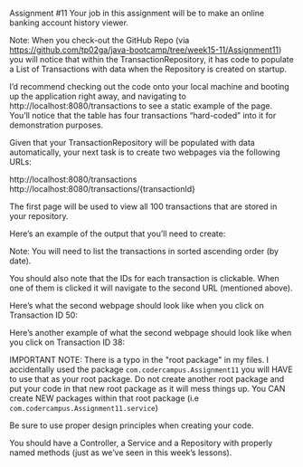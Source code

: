 Assignment #11
Your job in this assignment will be to make an online banking account history viewer.

Note: When you check-out the GitHub Repo (via https://github.com/tp02ga/java-bootcamp/tree/week15-11/Assignment11) you will notice that within the TransactionRepository, it has code to populate a List of Transactions with data when the Repository is created on startup.

I’d recommend checking out the code onto your local machine and booting up the application right away, and navigating to http://localhost:8080/transactions to see a static example of the page. You’ll notice that the table has four transactions “hard-coded” into it for demonstration purposes.

Given that your TransactionRepository will be populated with data automatically, your next task is to create two webpages via the following URLs:


http://localhost:8080/transactions
http://localhost:8080/transactions/{transactionId}

The first page will be used to view all 100 transactions that are stored in your repository.

Here’s an example of the output that you’ll need to create:




Note: You will need to list the transactions in sorted ascending order (by date).

You should also note that the IDs for each transaction is clickable. When one of them is clicked it will navigate to the second URL (mentioned above).

Here’s what the second webpage should look like when you click on Transaction ID 50:


Here’s another example of what the second webpage should look like when you click on Transaction ID 38:



IMPORTANT NOTE:  There is a typo in the "root package" in my files. I accidentally used the package `com.codercampus.Assignment11` you will HAVE to use that as your root package. Do not create another root package and put your code in that new root package as it will mess things up. You CAN create NEW packages within that root package (i.e `com.codercampus.Assignment11.service`)



Be sure to use proper design principles when creating your code.

You should have a Controller, a Service and a Repository with properly named methods (just as we’ve seen in this week’s lessons).